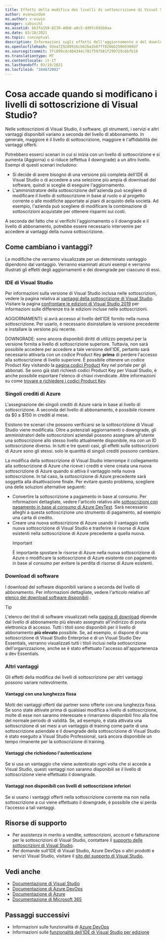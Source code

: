 ```yaml
---
title: Effetti della modifica dei livelli di sottoscrizione di Visual Studio | Visual Studio Marketplace
author: evanwindom
ms.author: v-evwin
manager: cabuschl
ms.assetid: bb2fa359-8170-4db0-a0c5-d49fc692b0aa
ms.date: 03/18/2021
ms.topic: conceptual
description: Informazioni sugli effetti dell'aggiornamento o del download del livello di abbonamento a Visual Studio.
ms.openlocfilehash: 93ea729280916cb62ba2b87ff820bb25069369d7
ms.sourcegitcommit: 3fc099cdc484344c781f597581f299729c6bfb10
ms.translationtype: MT
ms.contentlocale: it-IT
ms.lasthandoff: 03/19/2021
ms.locfileid: "104672982"
---
```

# <a name="what-happens-when-you-change-visual-studio-subscription-levels"></a>Cosa accade quando si modificano i livelli di sottoscrizione di Visual Studio?
Nelle sottoscrizioni di Visual Studio, il software, gli strumenti, i servizi e altri vantaggi disponibili variano a seconda del livello di abbonamento.  In generale, maggiore è il livello di sottoscrizione, maggiore è l'affidabilità dei vantaggi offerti.  

Potrebbero esserci scenari in cui si inizia con un livello di sottoscrizione e si aumenta (Aggiorna) o si riduce (effettua il downgrade) a un altro livello.  Esempi di questi scenari includono:
- Si decide di avere bisogno di una versione più completa dell'IDE di Visual Studio o di accedere a una selezione più ampia di download del software, quindi si sceglie di eseguire l'aggiornamento. 
- L'amministratore della sottoscrizione dell'azienda può scegliere di modificare il livello di sottoscrizione in base al ruolo o al progetto corrente o alle modifiche apportate ai piani di acquisto della società. Ad esempio, l'azienda può scegliere di modificare la combinazione di sottoscrizioni acquistate per ottenere risparmi sui costi.  

A seconda del fatto che si verifichi l'aggiornamento o il downgrade e il livello di abbonamento, potrebbe essere necessario intervenire per accedere ai vantaggi della nuova sottoscrizione.

## <a name="how-do-my-benefits-change"></a>Come cambiano i vantaggi?
Le modifiche che verranno visualizzate per un determinato vantaggio dipendono dal vantaggio.  Verranno esaminati alcuni esempi e verranno illustrati gli effetti degli aggiornamenti e dei downgrade per ciascuno di essi.

### <a name="visual-studio-ide"></a>IDE di Visual Studio
Per informazioni sulla versione di Visual Studio inclusa nelle sottoscrizioni, vedere la pagina relativa ai [vantaggi della sottoscrizione di Visual Studio](https://visualstudio.microsoft.com/vs/benefits/). Visitare la pagina [confrontare le edizioni di Visual Studio 2019](https://visualstudio.microsoft.com/vs/compare/) per informazioni sulle differenze tra le edizioni incluse nelle sottoscrizioni.
 
AGGIORNAMENTI: si avrà accesso al livello dell'IDE fornito nella nuova sottoscrizione.  Per usarlo, è necessario disinstallare la versione precedente e installare la versione più recente.  

DOWNGRADE: sono ancora disponibili diritti di utilizzo perpetui per la versione fornita a livello di sottoscrizione superiore.  Tuttavia, non sarà possibile accedere per accedere a tale versione dell'IDE, pertanto sarà necessario attivarla con un codice Product Key **prima** di perdere l'accesso alla sottoscrizione di livello superiore.  È possibile ottenere un codice Product Key visitando la [pagina codici Product](https://my.visualstudio.com/productkeys) Key nel portale per gli abbonati.  Se sono già stati richiesti codici Product Key per Visual Studio, è anche possibile esportare l'elenco di chiavi rivendicate. Altre informazioni su come [trovare e richiedere i codici Product Key](find-keys.md).

### <a name="individual-azure-credits"></a>Singoli crediti di Azure
L'assegnazione dei singoli crediti di Azure varia in base al livello di sottoscrizione.  A seconda del livello di abbonamento, è possibile ricevere da $0 a $150 in crediti al mese.  

Esistono tre scenari che possono verificarsi se la sottoscrizione di Visual Studio viene modificata.  Oltre a potenziali aggiornamenti o downgrade, gli amministratori delle sottoscrizioni aziendali possono assegnare all'utente una sottoscrizione allo stesso livello attualmente disponibile, ma con un ID sottoscrizione diverso.  In tutti e tre questi casi, gli effetti sulle sottoscrizioni di Azure sono gli stessi. solo le quantità di singoli crediti possono cambiare. 

La modifica della sottoscrizione di Visual Studio interrompe il collegamento alla sottoscrizione di Azure che riceve i crediti e viene creata una nuova sottoscrizione di Azure quando si attiva il vantaggio nella nuova sottoscrizione.  In tal caso, la sottoscrizione di Azure precedente sarà soggetta alla disattivazione finale.  Per evitare questo problema, scegliere una delle soluzioni alternative seguenti:
- Convertire la sottoscrizione a pagamento in base al consumo.  Per informazioni dettagliate, vedere l'articolo relativo alle [sottoscrizioni con pagamento in base al consumo di Azure DevTest](vs-azure-payg.md).  Sarà necessario alleghi a questa sottoscrizione uno strumento di pagamento, ad esempio una carta di credito. 
- Creare una nuova sottoscrizione di Azure usando il vantaggio nella nuova sottoscrizione di Visual Studio e trasferire le risorse di Azure esistenti nella sottoscrizione di Azure precedente a quella nuova. 
  > [!IMPORTANT]
  > È importante spostare le risorse di Azure nella nuova sottoscrizione di Azure o modificare la sottoscrizione di Azure esistente con pagamento in base al consumo per evitare la perdita di risorse di Azure esistenti. 
 
### <a name="software-downloads"></a>Download di software
I download del software disponibili variano a seconda del livello di abbonamento.  Per informazioni dettagliate, vedere l'articolo relativo all' [elenco dei download software disponibili](software-download-list.md) . 

  > [!TIP] 
  > L'elenco dei titoli di software visualizzati nella [pagina di download](https://my.visualstudio.com/downloads) dipende dal livello di abbonamento più elevato assegnato all'indirizzo di posta elettronica di accesso.  Tutti i titoli sono disponibili per il livello di abbonamento **più elevato** possibile.  Se, ad esempio, si dispone di una sottoscrizione di Visual Studio Enterprise e di un Visual Studio Dev Essentials, verranno visualizzati tutti i titoli inclusi nella sottoscrizione dell'organizzazione, anche se è stato effettuato l'accesso all'appartenenza a dev Essentials.  

### <a name="other-benefits"></a>Altri vantaggi 
Gli effetti della modifica dei livelli di sottoscrizione per altri vantaggi possono variare notevolmente.  

#### <a name="benefits-with-a-fixed-length"></a>Vantaggi con una lunghezza fissa
Molti dei vantaggi offerti dai partner sono offerte con una lunghezza fissa.  Se sono state attivate prima di qualsiasi modifica a livello di sottoscrizione, molte di esse non saranno interessate e rimarranno disponibili fino alla fine del normale periodo di validità.  Se, ad esempio, è stata attivata una sottoscrizione di sei mesi a un vantaggio di training come parte di una sottoscrizione aziendale e il downgrade della sottoscrizione di Visual Studio è stato eseguito a Visual Studio Professional, sarà ancora disponibile un tempo rimanente per la sottoscrizione di training.  

#### <a name="benefits-that-require-authentication"></a>Vantaggi che richiedono l'autenticazione
Se si usa un vantaggio che viene autenticato ogni volta che si accede a Visual Studio, questi vantaggi non saranno disponibili se il livello di sottoscrizione viene effettuato il downgrade.  

#### <a name="benefits-that-are-not-available-in-lower-subscription-levels"></a>Vantaggi non disponibili con livelli di sottoscrizione inferiori
Se si usano i vantaggi offerti nella sottoscrizione corrente ma non nella sottoscrizione a cui viene effettuato il downgrade, è possibile che si perda l'accesso a tali vantaggi.  

## <a name="support-resources"></a>Risorse di supporto
- Per assistenza in merito a vendite, sottoscrizioni, account e fatturazione per le sottoscrizioni di Visual Studio, contattare il [supporto delle sottoscrizioni di Visual Studio](https://my.visualstudio.com/gethelp).
- Per domande sull'IDE di Visual Studio, Azure DevOps o altri prodotti e servizi Visual Studio,  visitare il [sito del supporto di Visual Studio](https://visualstudio.microsoft.com/support/).

## <a name="see-also"></a>Vedi anche
- [Documentazione di Visual Studio](/visualstudio/)
- [Documentazione di Azure DevOps](/azure/devops/)
- [Documentazione di Azure](/azure/)
- [Documentazione di Microsoft 365](/microsoft-365/)

## <a name="next-steps"></a>Passaggi successivi
- Informazioni sulle funzionalità di [Azure DevOps](https://azure.microsoft.com/services/devops/)
- Informazioni sulle [funzionalità dell'IDE di Visual Studio per edizione](https://visualstudio.microsoft.com/vs/compare/)